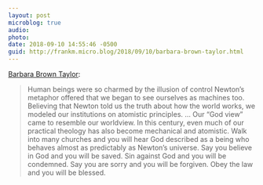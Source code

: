 ```yaml
---
layout: post
microblog: true
audio: 
photo: 
date: 2018-09-10 14:55:46 -0500
guid: http://frankm.micro.blog/2018/09/10/barbara-brown-taylor.html
---
```

[Barbara Brown Taylor](https://www.omegacenter.info/death-in-church-new-life-ahead/):
>Human beings were so charmed by the illusion of control Newton’s metaphor offered that we began to see ourselves as machines too. Believing that Newton told us the truth about how the world works, we modeled our institutions on atomistic principles.
...
>Our “God view” came to resemble our worldview. In this century, even much of our practical theology has also become mechanical and atomistic. Walk into many churches and you will hear God described as a being who behaves almost as predictably as Newton’s universe. Say you believe in God and you will be saved.  Sin against God and you will be condemned. Say you are sorry and you will be forgiven.  Obey the law and you will be blessed.
